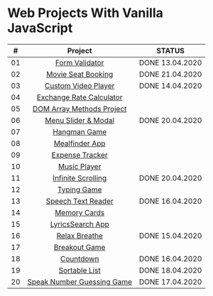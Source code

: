 # Web Projects With Vanilla JavaScript

|  #  |            Project             | STATUS |
| :-: | :----------------------------: | :-------: |
| 01  | [Form Validator](https://github.com/FreeNikita/web-projects-with-vanilla-javascript/tree/master/Form%20Validator) | DONE 13.04.2020 |
| 02  | [Movie Seat Booking](https://github.com/FreeNikita/web-projects-with-vanilla-javascript/tree/master/Movie%20Seat) | DONE 21.04.2020 |
| 03  | [Custom Video Player](https://github.com/FreeNikita/web-projects-with-vanilla-javascript/tree/master/Custom%20Video%20Player) | DONE 14.04.2020 |
| 04  | [Exchange Rate Calculator]() |  |
| 05  | [DOM Array Methods Project]() |  |
| 06  | [Menu Slider & Modal](https://github.com/FreeNikita/web-projects-with-vanilla-javascript/tree/master/Slider%20and%20Modal) | DONE 20.04.2020 |
| 07  | [Hangman Game]() |  |
| 08  | [Mealfinder App]() |  |
| 09  | [Expense Tracker]() |  |
| 10  | [Music Player]() |  |
| 11  | [Infinite Scrolling](https://github.com/FreeNikita/web-projects-with-vanilla-javascript/tree/master/Infinite%20Scroll%20Post) | DONE 20.04.2020 |
| 12  | [Typing Game]() |  |
| 13  | [Speech Text Reader](https://github.com/FreeNikita/web-projects-with-vanilla-javascript/tree/master/Speech%20Text) | DONE 16.04.2020 |
| 14  | [Memory Cards]() |  |
| 15  | [LyricsSearch App]() |  |
| 16  | [Relax Breathe](https://github.com/FreeNikita/web-projects-with-vanilla-javascript/tree/master/Relax%20Breathe) |  DONE 15.04.2020 |
| 17  | [Breakout Game]() |   |
| 18  | [Countdown](https://github.com/FreeNikita/web-projects-with-vanilla-javascript/tree/master/Countdown) |  DONE 16.04.2020 |
| 19  | [Sortable List](https://github.com/FreeNikita/web-projects-with-vanilla-javascript/tree/master/Sortable%20List) | DONE 18.04.2020  |
| 20  | [Speak Number Guessing Game](https://github.com/FreeNikita/web-projects-with-vanilla-javascript/tree/master/Speak%20Number%20Guessing%20Game) | DONE 17.04.2020 |
